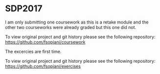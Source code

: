 # SDP2017

I am only submitting one coursework as this is a retake module and the other two courseworks were already graded but this one did not.

To view original project and git history please see the following repository:
https://github.com/fsopjani/coursework

The excercies are first time.

To view original project and git history please see the following repository:
https://github.com/fsopjani/exercises
